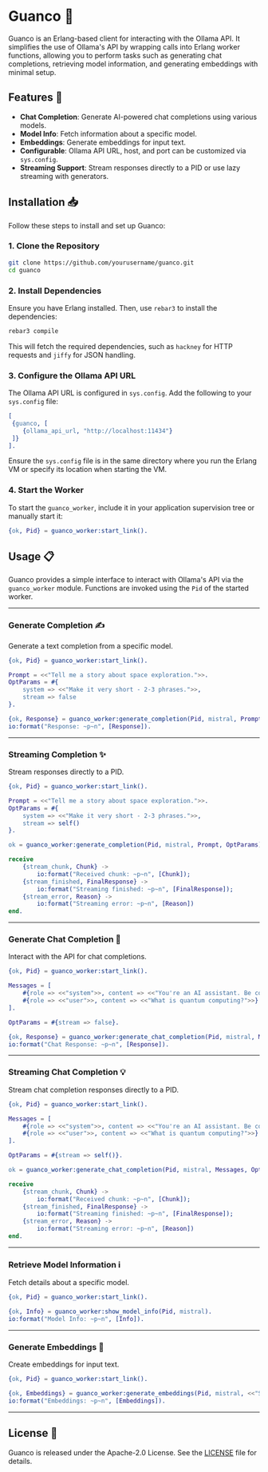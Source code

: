 # Guanco 🦙

Guanco is an Erlang-based client for interacting with the Ollama API. It simplifies the use of Ollama's API by wrapping calls into Erlang worker functions, allowing you to perform tasks such as generating chat completions, retrieving model information, and generating embeddings with minimal setup.

## Features 🚀

- **Chat Completion**: Generate AI-powered chat completions using various models.
- **Model Info**: Fetch information about a specific model.
- **Embeddings**: Generate embeddings for input text.
- **Configurable**: Ollama API URL, host, and port can be customized via `sys.config`.
- **Streaming Support**: Stream responses directly to a PID or use lazy streaming with generators.

## Installation 📥

Follow these steps to install and set up Guanco:

### 1. Clone the Repository

```bash
git clone https://github.com/yourusername/guanco.git
cd guanco
```

### 2. Install Dependencies

Ensure you have Erlang installed. Then, use `rebar3` to install the dependencies:

```bash
rebar3 compile
```

This will fetch the required dependencies, such as `hackney` for HTTP requests and `jiffy` for JSON handling.

### 3. Configure the Ollama API URL

The Ollama API URL is configured in `sys.config`. Add the following to your `sys.config` file:

```erlang
[
 {guanco, [
    {ollama_api_url, "http://localhost:11434"}
 ]}
].
```

Ensure the `sys.config` file is in the same directory where you run the Erlang VM or specify its location when starting the VM.

### 4. Start the Worker

To start the `guanco_worker`, include it in your application supervision tree or manually start it:

```erlang
{ok, Pid} = guanco_worker:start_link().
```

## Usage 📋

Guanco provides a simple interface to interact with Ollama's API via the `guanco_worker` module. Functions are invoked using the `Pid` of the started worker.

---

### **Generate Completion ✍️**

Generate a text completion from a specific model.

```erlang
{ok, Pid} = guanco_worker:start_link().

Prompt = <<"Tell me a story about space exploration.">>.
OptParams = #{
    system => <<"Make it very short - 2-3 phrases.">>,
    stream => false
}.

{ok, Response} = guanco_worker:generate_completion(Pid, mistral, Prompt, OptParams).
io:format("Response: ~p~n", [Response]).
```

---

### **Streaming Completion ✨**

Stream responses directly to a PID.

```erlang
{ok, Pid} = guanco_worker:start_link().

Prompt = <<"Tell me a story about space exploration.">>.
OptParams = #{
    system => <<"Make it very short - 2-3 phrases.">>,
    stream => self()
}.

ok = guanco_worker:generate_completion(Pid, mistral, Prompt, OptParams),

receive
    {stream_chunk, Chunk} ->
        io:format("Received chunk: ~p~n", [Chunk]);
    {stream_finished, FinalResponse} ->
        io:format("Streaming finished: ~p~n", [FinalResponse]);
    {stream_error, Reason} ->
        io:format("Streaming error: ~p~n", [Reason])
end.
```

---

### **Generate Chat Completion 💬**

Interact with the API for chat completions.

```erlang
{ok, Pid} = guanco_worker:start_link().

Messages = [
    #{role => <<"system">>, content => <<"You're an AI assistant. Be concise.">>},
    #{role => <<"user">>, content => <<"What is quantum computing?">>}
].

OptParams = #{stream => false}.

{ok, Response} = guanco_worker:generate_chat_completion(Pid, mistral, Messages, OptParams).
io:format("Chat Response: ~p~n", [Response]).
```

---

### **Streaming Chat Completion 💡**

Stream chat completion responses directly to a PID.

```erlang
{ok, Pid} = guanco_worker:start_link().

Messages = [
    #{role => <<"system">>, content => <<"You're an AI assistant. Be concise.">>},
    #{role => <<"user">>, content => <<"What is quantum computing?">>}
].

OptParams = #{stream => self()}.

ok = guanco_worker:generate_chat_completion(Pid, mistral, Messages, OptParams),

receive
    {stream_chunk, Chunk} ->
        io:format("Received chunk: ~p~n", [Chunk]);
    {stream_finished, FinalResponse} ->
        io:format("Streaming finished: ~p~n", [FinalResponse]);
    {stream_error, Reason} ->
        io:format("Streaming error: ~p~n", [Reason])
end.
```

---

### **Retrieve Model Information ℹ️**

Fetch details about a specific model.

```erlang
{ok, Pid} = guanco_worker:start_link().

{ok, Info} = guanco_worker:show_model_info(Pid, mistral).
io:format("Model Info: ~p~n", [Info]).
```

---

### **Generate Embeddings 🧠**

Create embeddings for input text.

```erlang
{ok, Pid} = guanco_worker:start_link().

{ok, Embeddings} = guanco_worker:generate_embeddings(Pid, mistral, <<"Sample text">>).
io:format("Embeddings: ~p~n", [Embeddings]).
```

---

## License 📜

Guanco is released under the Apache-2.0 License. See the [LICENSE](LICENSE) file for details.
